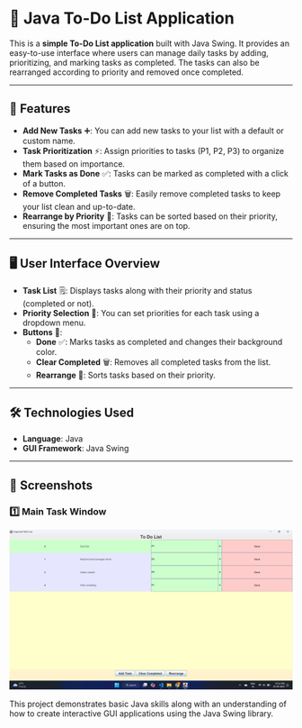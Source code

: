 # 📝 Java To-Do List Application

This is a **simple To-Do List application** built with Java Swing. It provides an easy-to-use interface where users can manage daily tasks by adding, prioritizing, and marking tasks as completed. The tasks can also be rearranged according to priority and removed once completed.

---

## 🌟 Features

- **Add New Tasks** ➕: You can add new tasks to your list with a default or custom name.
- **Task Prioritization** ⚡: Assign priorities to tasks (P1, P2, P3) to organize them based on importance.
- **Mark Tasks as Done** ✅: Tasks can be marked as completed with a click of a button.
- **Remove Completed Tasks** 🗑️: Easily remove completed tasks to keep your list clean and up-to-date.
- **Rearrange by Priority** 🔄: Tasks can be sorted based on their priority, ensuring the most important ones are on top.

---

## 🖥️ User Interface Overview

- **Task List** 🗒️: Displays tasks along with their priority and status (completed or not).
- **Priority Selection** 🎯: You can set priorities for each task using a dropdown menu.
- **Buttons** 🔘:
  - **Done** ✅: Marks tasks as completed and changes their background color.
  - **Clear Completed** 🗑️: Removes all completed tasks from the list.
  - **Rearrange** 🔄: Sorts tasks based on their priority.

---

## 🛠️ Technologies Used

- **Language**: Java
- **GUI Framework**: Java Swing

---

## 📸 Screenshots

### 1️⃣ Main Task Window
![Main Task Window](./screenshots/mainwindow.png)


This project demonstrates basic Java skills along with an understanding of how to create interactive GUI applications using the Java Swing library.
